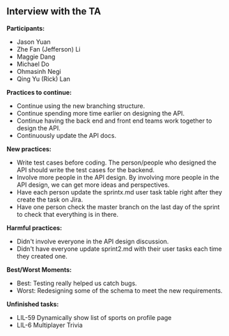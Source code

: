## Interview with the TA

<b> Participants: </b>
  - Jason Yuan
  - Zhe Fan (Jefferson) Li
  - Maggie Dang
  - Michael Do
  - Ohmasinh Negi
  - Qing Yu (Rick) Lan

<b> Practices to continue: </b>
- Continue using the new branching structure.
- Continue spending more time earlier on designing the API.
- Continue having the back end and front end teams work together to design the API.
- Continuously update the API docs.

<b> New practices: </b>
- Write test cases before coding. The person/people who designed the API should write the test cases for the backend.
- Involve more people in the API design. By involving more people in the API design, we can get more ideas and perspectives.
- Have each person update the sprintx.md user task table right after they create the task on Jira.
- Have one person check the master branch on the last day of the sprint to check that everything is in there.

<b> Harmful practices: </b>
- Didn't involve everyone in the API design discussion.
- Didn't have everyone update sprint2.md with their user tasks each time they created one.

<b> Best/Worst Moments: </b>
- Best: Testing really helped us catch bugs.
- Worst: Redesigning some of the schema to meet the new requirements.

<b> Unfinished tasks: </b>
- LIL-59 Dynamically show list of sports on profile page
- LIL-6 Multiplayer Trivia
